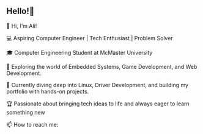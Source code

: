 ## Hello!👋

👋 Hi, I'm Ali!

💻 Aspiring Computer Engineer | Tech Enthusiast | Problem Solver

🎓 Computer Engineering Student at McMaster University

🚀 Exploring the world of Embedded Systems, Game Development, and Web Development.

🔧 Currently diving deep into Linux, Driver Development, and building my portfolio with hands-on projects.

🏆 Passionate about bringing tech ideas to life and always eager to learn something new

📫 How to reach me:

<!--
**ali-naqvi8062/ali-naqvi8062** is a ✨ _special_ ✨ repository because its `README.md` (this file) appears on your GitHub profile.

Here are some ideas to get you started:

- 🔭 I’m currently working on ...
- 🌱 I’m currently learning ...
- 👯 I’m looking to collaborate on ...
- 🤔 I’m looking for help with ...
- 💬 Ask me about ...
- 📫 How to reach me: ...
- 😄 Pronouns: ...
- ⚡ Fun fact: ...
-->

